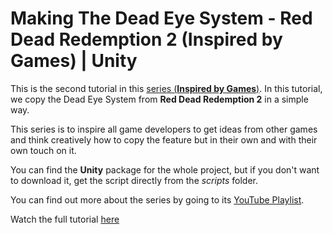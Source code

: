 <h1>Making The Dead Eye System - Red Dead Redemption 2 (Inspired by Games) | Unity</h1>
<p>This is the second tutorial in this <a href="https://www.youtube.com/watch?v=LofJMnWPClo&list=PLaqp5z-4pFi5auiUbsq_KChZKX-DufAOI">series (<b>Inspired by Games</b>)</a>. In this tutorial, we copy the Dead Eye System from <b>Red Dead Redemption 2</b> in a simple way.</p>
<p>This series is to inspire all game developers to get ideas from other games and think creatively how to copy the feature but in their own and with their own touch on it.</p>
<p>You can find the <b>Unity</b> package for the whole project, but if you don't want to download it, get the script directly from the <i>scripts</i> folder.</p>
<p>You can find out more about the series by going to its <a href="https://www.youtube.com/watch?v=LofJMnWPClo&list=PLaqp5z-4pFi5auiUbsq_KChZKX-DufAOI">YouTube Playlist</a>.</p>
<p>Watch the full tutorial <a href="https://www.youtube.com/watch?v=LofJMnWPClo">here</a></p>
